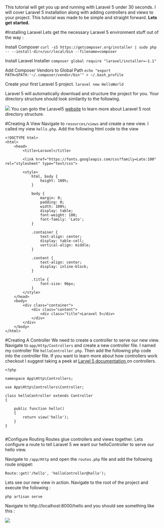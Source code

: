 This tutorial will get you up and running with Laravel 5 under 30 seconds. I will cover Laravel 5 installation along with adding controllers and views to your project. This tutorial was made to be simple and straight forward. **Lets get started.**


#Installing Laravel
Lets get the necessary Laravel 5 environment stuff out of the way : 

Install Composer
`curl -sS https://getcomposer.org/installer | sudo php -- --install-dir=/usr/local/bin --filename=composer`

Install Laravel Installer
`composer global require "laravel/installer=~1.1"`

Add Composer Vendors to Global Path
`echo "export PATH=$PATH:'~/.composer/vendor/bin'" > ~/.bash_profile`


Create your first Laravel 5 project.
`laravel new HelloWorld`
 
Laravel 5 will automatically download and structure the project for you. Your directory structure should look similarity to the following.

![](/content/images/2015/10/Screen-Shot-2015-10-03-at-12-04-20-PM.png)
You can goto the Laravel5 [website](http://laravel.com/docs/master/structure) to learn more about Laravel 5 root directory structure. 

#Creating A View
Navigate to `resources/views` and create a new view. 
I called my view `hello.php`. Add the following html code to the view

```
<!DOCTYPE html>
<html>
    <head>
        <title>Laravel</title>

        <link href="https://fonts.googleapis.com/css?family=Lato:100" rel="stylesheet" type="text/css">

        <style>
            html, body {
                height: 100%;
            }

            body {
                margin: 0;
                padding: 0;
                width: 100%;
                display: table;
                font-weight: 100;
                font-family: 'Lato';
            }

            .container {
                text-align: center;
                display: table-cell;
                vertical-align: middle;
            }

            .content {
                text-align: center;
                display: inline-block;
            }

            .title {
                font-size: 96px;
            }
        </style>
    </head>
    <body>
        <div class="container">
            <div class="content">
                <div class="title">Laravel 5</div>
            </div>
        </div>
    </body>
</html>

```
#Creating A Controller
We need to create a controller to serve our new view. Navigate to `app/Http/Controllers` and create a new controller file. I named my controller file `helloController.php`. Then add the following php code into the controller file. If you want to learn more about how controllers work checkout I suggest taking a peek at [Larvel 5 documentation ](http://laravel.com/docs/5.1/controllers) on controllers.

```
<?php

namespace App\Http\Controllers;

use App\Http\Controllers\Controller;

class helloController extends Controller
{

    public function hello()
    {
        return view('hello');
    }
}


```
#Configure Routing
Routes glue controllers and views together. Lets configure a route to tell Laravel 5 we want our helloController to serve our hello view. 

Navigate to `/app/Http` and open the `routes.php` file and add the following route snippet: 

```
Route::get('/hello', 'helloController@hello');
```

Lets see our new view in action. Navigate to the root of the project and execute the following : 


`php artisan serve`

Navigate to http://localhost:8000/hello and you should see something like this : 

![](/content/images/2015/10/Screen-Shot-2015-10-03-at-12-54-19-PM.png)